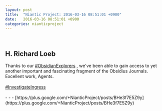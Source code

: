 ```yaml
---
layout: post
title:  "Niantic Project: 2016-03-16 08:51:01 +0900"
date:   2016-03-16 08:51:01 +0900
categories: nianticproject
---
```

<div class="shared"><br /><h2>H. Richard Loeb</h2>Thanks to our  <a rel="nofollow" class="ot-hashtag" href="https://plus.google.com/s/%23ObsidianExplorers">#ObsidianExplorers</a> , we've been able to gain access to yet another important and fascinating fragment of the Obsidius Journals. Excellent work, Agents.<br /><br /><a rel="nofollow" class="ot-hashtag" href="https://plus.google.com/s/%23InvestigateIngress">#InvestigateIngress</a><br /><br /></div>
- - -
[https://plus.google.com/+NianticProject/posts/BHe3f7E5Z9y](https://plus.google.com/+NianticProject/posts/BHe3f7E5Z9y)
